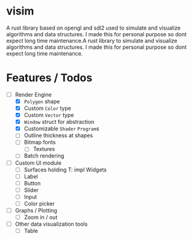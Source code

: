 # visim
A rust library based on opengl and sdl2 used to simulate and visualize algorithms and data structures. I made this for personal purpose so dont expect long time maintenance.A rust library to simulate and visualize algorithms and data structures. I made this for personal purpose so dont expect long time maintenance.

# Features / Todos
- [ ] Render Engine
	- [X] `Polygon` shape
	- [X] Custom `Color` type
	- [X] Custom `Vector` type
	- [X] `Window` struct for abstraction
	- [X] Customizable `Shader` `Program`s
	- [ ] Outline thickness at shapes
	- [ ] Bitmap fonts
        - [ ] Textures
	- [ ] Batch rendering
- [ ] Custom UI module
	- [ ] Surfaces holding T: impl Widgets
	- [ ] Label
	- [ ] Button
	- [ ] Slider
	- [ ] Input
	- [ ] Color picker
- [ ] Graphs / Plotting
	- [ ] Zoom in / out
- [ ] Other data visualization tools
	- [ ] Table
